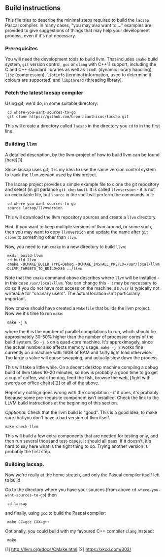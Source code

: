 ## Build instructions

This file tries to describe the minimal steps required to build the
`lacsap` Pascal compiler. In many cases, "you may also want to ..."
examples are provided to give suggestions of things that may help your
development process, even if it's not necessary. 

### Prerequisites

You will need the development tools to build llvm. That includes
`cmake` build system, `git` version control, `gcc` or `clang` with
C++11 support, including the C and C++ standard libraries as well as
`libdl`	(dynamic library handling), `libz` (compression), `libtinfo`
(terminal information, used to determine if colours are supported) and
`libpthread` (threading library).

### Fetch the latest lacsap compiler

Using git, we'd do, in some suitable directory: 

     cd where-you-want-sources-to-go
     git clone https://github.com/Leporacanthicus/lacsap.git

This will create a directory called `lacsap` in the directory you `cd`
to in the first line. 


### Building `llvm`

A detailed description, by the llvm-project of how to build llvm can
be found [here][1].

Since lacsap uses git, it is my idea to use the same version control
system to track the `llvm` version used by this project.

The lacsap project provides a simple example file to clone the git
repository and select (in git parlance `git checkout`). It is called
`llvmversion` - it is not an executable file, but `source` in the
shell will perform the commands in it:

     cd where-you-want-sources-to-go
     source lacsap/llvmversion

This will download the llvm repository sources and create a `llvm`
directory.

Hint: If you want to keep multiple versions of llvm around, or some
such, then you may want to copy `llvmversion` and update the name
after `git clone` to something other than `llvm`.


Now, you need to run `cmake` in a new directory to build `llvm`:

     mkdir build-llvm 
     cd build-llvm
     cmake -DCMAKE_BUILD_TYPE=Debug -DCMAKE_INSTALL_PREFIX=/usr/local/llvm -DLLVM_TARGETS_TO_BUILD=X86 ../llvm

Note that the `cmake` command above describes where `llvm` will be
installed - in this case `/usr/local/llvm`. You can change this - it
may be necessary to do so if you do not have root access on the
machine, as `/usr` is typically not writeable for "ordinary
users". The actual location isn't particularly important.


Now cmake should have created a `Makefile` that builds the llvm
project. Now we it's time to run `make`:

     make -j 6

where the 6 is the number of parallel compilations to run, whcih
should be approximately 30-50% higher than the number of processor
cores of the build system. So `-j 6` on a quad-core machine. It's
approximagely, since the actual number also affects memory
usage. `make -j 8` works fine currently on a machine with 16GB of RAM
and fairly light load otherwise. Too large a value will cause
swapping, and actually slow down the process. 


This will take a little while. On a decent desktop machine compilng a
debug build of llvm takes 10-20 minutes, so now is probably a good
time to go get a cup of coffee, walk the dog, feed the fish, browse
the web, [fight with swords on office chairs][2] or all of the above.

Hopefully nothign goes wrong with the compilation - if it does, it's
probably because some pre-requisite component isn't installed. Check
the link to the LLVM build instructions at the beginning of this
section.

*Opptional*: Check that the llvm build is "good". This is a good idea,
to make sure that you don't have a bad version of llvm itself.

    make check-llvm

This will build a few extra components that are needed for testing
only, and then run several thousand test-cases. It should all pass. If
it doesn't, it's hard to say here what is the right thing to
do. Trying another version is probably the first step.


### Building lacsap.

Now we're really at the home stretch, and only the Pascal compiler
itself left to build.

Go to the directory where you have your sources (from above 
`cd where-you-want-sources-to-go`) then
   
     cd lacsap

and finally, using `gcc` to build the Pascal compiler:

     make CC=gcc CXX=g++


Optionally, you could build with my favoured C++ compiler `clang` instead:

     make


[1] http://llvm.org/docs/CMake.html
[2] https://xkcd.com/303/
